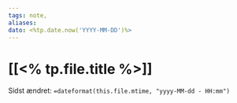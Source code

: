 ```yaml
---
tags: note,
aliases:
dato: <%tp.date.now('YYYY-MM-DD')%>
---
```

# [[<% tp.file.title %>]]
Sidst ændret: `=dateformat(this.file.mtime, "yyyy-MM-dd - HH:mm")`


